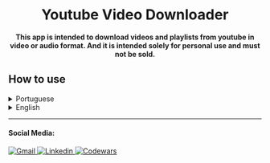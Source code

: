 
<div style="text-align: center;">
    <h1> Youtube Video Downloader </h1>
</div>

<p style="text-align: center; font-weight: bold;">
This app is intended to download videos and playlists from youtube in video or audio format. And it is intended solely for personal use and must not be sold.
</p>

<div>
    <h2> How to use </h2>
</div>

<details>
<summary>Portuguese</summary>

## Requisitos

* Certifique-se que sua máquina tenha instalado o `python3 3.10` e o `pip 22.0`, ou superior;

* Instale as biliotecas necessárias usando o seguinte comando:

```bash
pip install -r requeriments.txt
```

## Como usar

##### Linux:

```bash
python3 run.py
```

##### Windows:

* Clique duplo em `run.py`

</details>


<details>
<summary>English</summary>

## Requirements

* Make sure your machine has `python3 3.10` and `pip 22.0` or higher installed;

* Install the necessary libraries using the following command:

```bash
pip install -r requirements.txt
```

## How to use

##### Linux:

```bash
python3 run.py
```

##### Windows:

* Double click on `run.py`

</details>

***

#### Social Media:
<div>
    <a href="mailto:rian99frelas@gmail.com">
        <img src="https://img.shields.io/badge/Gmail-D14836?style=for-the-badge&logo=gmail&logoColor=white" alt="Gmail"/>
    </a>
    </a>
    <a href="https://www.linkedin.com/in/rian-william-garcia-176180237/">
        <img src="https://img.shields.io/badge/LinkedIn-0077B5?style=for-the-badge&logo=linkedin&logoColor=white" alt="Linkedin"/>
    </a>
    <a href="https://www.codewars.com/users/Rian%20William">
        <img src="https://img.shields.io/badge/Codewars-B1361E?style=for-the-badge&logo=Codewars&logoColor=white" alt="Codewars"/>
    </a>
</div>
